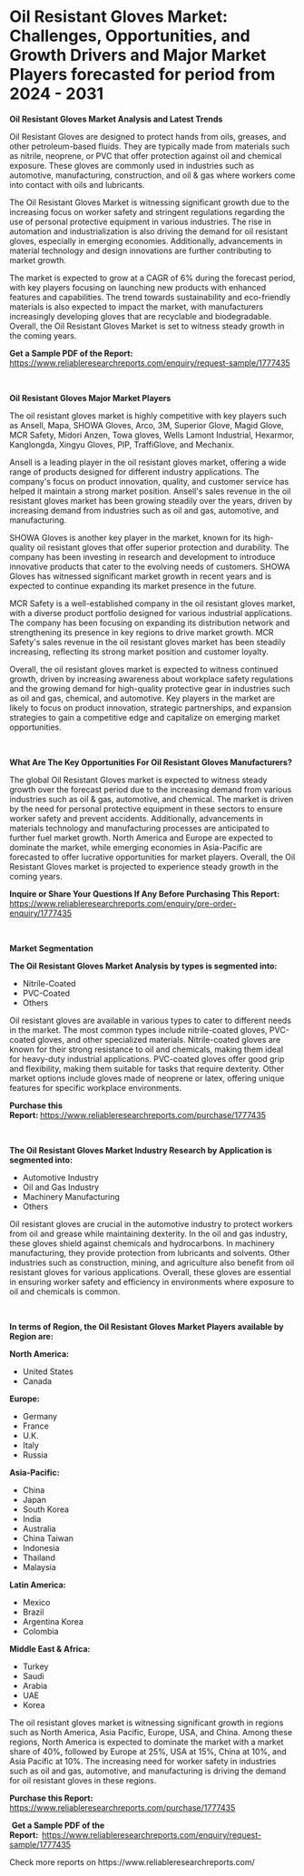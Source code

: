 <p><h1>Oil Resistant Gloves Market: Challenges, Opportunities, and Growth Drivers and Major Market Players forecasted for period from 2024 - 2031</h1></p><p><strong>Oil Resistant Gloves Market Analysis and Latest Trends</strong></p>
<p><p>Oil Resistant Gloves are designed to protect hands from oils, greases, and other petroleum-based fluids. They are typically made from materials such as nitrile, neoprene, or PVC that offer protection against oil and chemical exposure. These gloves are commonly used in industries such as automotive, manufacturing, construction, and oil & gas where workers come into contact with oils and lubricants.</p><p>The Oil Resistant Gloves Market is witnessing significant growth due to the increasing focus on worker safety and stringent regulations regarding the use of personal protective equipment in various industries. The rise in automation and industrialization is also driving the demand for oil resistant gloves, especially in emerging economies. Additionally, advancements in material technology and design innovations are further contributing to market growth.</p><p>The market is expected to grow at a CAGR of 6% during the forecast period, with key players focusing on launching new products with enhanced features and capabilities. The trend towards sustainability and eco-friendly materials is also expected to impact the market, with manufacturers increasingly developing gloves that are recyclable and biodegradable. Overall, the Oil Resistant Gloves Market is set to witness steady growth in the coming years.</p></p>
<p><strong>Get a Sample PDF of the Report:&nbsp;</strong> <a href="https://www.reliableresearchreports.com/enquiry/request-sample/1777435">https://www.reliableresearchreports.com/enquiry/request-sample/1777435</a></p>
<p>&nbsp;</p>
<p><strong>Oil Resistant Gloves Major Market Players</strong></p>
<p><p>The oil resistant gloves market is highly competitive with key players such as Ansell, Mapa, SHOWA Gloves, Arco, 3M, Superior Glove, Magid Glove, MCR Safety, Midori Anzen, Towa gloves, Wells Lamont Industrial, Hexarmor, Kanglongda, Xingyu Gloves, PIP, TraffiGlove, and Mechanix. </p><p>Ansell is a leading player in the oil resistant gloves market, offering a wide range of products designed for different industry applications. The company's focus on product innovation, quality, and customer service has helped it maintain a strong market position. Ansell's sales revenue in the oil resistant gloves market has been growing steadily over the years, driven by increasing demand from industries such as oil and gas, automotive, and manufacturing.</p><p>SHOWA Gloves is another key player in the market, known for its high-quality oil resistant gloves that offer superior protection and durability. The company has been investing in research and development to introduce innovative products that cater to the evolving needs of customers. SHOWA Gloves has witnessed significant market growth in recent years and is expected to continue expanding its market presence in the future.</p><p>MCR Safety is a well-established company in the oil resistant gloves market, with a diverse product portfolio designed for various industrial applications. The company has been focusing on expanding its distribution network and strengthening its presence in key regions to drive market growth. MCR Safety's sales revenue in the oil resistant gloves market has been steadily increasing, reflecting its strong market position and customer loyalty.</p><p>Overall, the oil resistant gloves market is expected to witness continued growth, driven by increasing awareness about workplace safety regulations and the growing demand for high-quality protective gear in industries such as oil and gas, chemical, and automotive. Key players in the market are likely to focus on product innovation, strategic partnerships, and expansion strategies to gain a competitive edge and capitalize on emerging market opportunities.</p></p>
<p>&nbsp;</p>
<p><strong>What Are The Key Opportunities For Oil Resistant Gloves Manufacturers?</strong></p>
<p><p>The global Oil Resistant Gloves market is expected to witness steady growth over the forecast period due to the increasing demand from various industries such as oil & gas, automotive, and chemical. The market is driven by the need for personal protective equipment in these sectors to ensure worker safety and prevent accidents. Additionally, advancements in materials technology and manufacturing processes are anticipated to further fuel market growth. North America and Europe are expected to dominate the market, while emerging economies in Asia-Pacific are forecasted to offer lucrative opportunities for market players. Overall, the Oil Resistant Gloves market is projected to experience steady growth in the coming years.</p></p>
<p><strong>Inquire or Share Your Questions If Any Before Purchasing This Report:</strong> <a href="https://www.reliableresearchreports.com/enquiry/pre-order-enquiry/1777435">https://www.reliableresearchreports.com/enquiry/pre-order-enquiry/1777435</a></p>
<p>&nbsp;</p>
<p><strong>Market Segmentation</strong></p>
<p><strong>The Oil Resistant Gloves Market Analysis by types is segmented into:</strong></p>
<p><ul><li>Nitrile-Coated</li><li>PVC-Coated</li><li>Others</li></ul></p>
<p><p>Oil resistant gloves are available in various types to cater to different needs in the market. The most common types include nitrile-coated gloves, PVC-coated gloves, and other specialized materials. Nitrile-coated gloves are known for their strong resistance to oil and chemicals, making them ideal for heavy-duty industrial applications. PVC-coated gloves offer good grip and flexibility, making them suitable for tasks that require dexterity. Other market options include gloves made of neoprene or latex, offering unique features for specific workplace environments.</p></p>
<p><strong>Purchase this Report:&nbsp;</strong><a href="https://www.reliableresearchreports.com/purchase/1777435">https://www.reliableresearchreports.com/purchase/1777435</a></p>
<p>&nbsp;</p>
<p><strong>The Oil Resistant Gloves Market Industry Research by Application is segmented into:</strong></p>
<p><ul><li>Automotive Industry</li><li>Oil and Gas Industry</li><li>Machinery Manufacturing</li><li>Others</li></ul></p>
<p><p>Oil resistant gloves are crucial in the automotive industry to protect workers from oil and grease while maintaining dexterity. In the oil and gas industry, these gloves shield against chemicals and hydrocarbons. In machinery manufacturing, they provide protection from lubricants and solvents. Other industries such as construction, mining, and agriculture also benefit from oil resistant gloves for various applications. Overall, these gloves are essential in ensuring worker safety and efficiency in environments where exposure to oil and chemicals is common.</p></p>
<p>&nbsp;</p>
<p><strong>In terms of Region, the Oil Resistant Gloves Market Players available by Region are:</strong></p>
<p>
    <p> <strong> North America: </strong>
        <ul>
            <li>United States</li>
            <li>Canada</li>
        </ul>
        </p> 
    <p> <strong> Europe: </strong>
        <ul>
            <li>Germany</li>
            <li>France</li>
            <li>U.K.</li>
            <li>Italy</li>
            <li>Russia</li>
        </ul>
        </p> 
    <p> <strong> Asia-Pacific: </strong>
        <ul>
            <li>China</li>
            <li>Japan</li>
            <li>South Korea</li>
            <li>India</li>
            <li>Australia</li>
            <li>China Taiwan</li>
            <li>Indonesia</li>
            <li>Thailand</li>
            <li>Malaysia</li>
        </ul>
        </p> 
    <p> <strong> Latin America: </strong>
        <ul>
            <li>Mexico</li>
            <li>Brazil</li>
            <li>Argentina Korea</li>
            <li>Colombia</li>
        </ul>
        </p> 
    <p> <strong> Middle East & Africa: </strong>
        <ul>
            <li>Turkey</li>
            <li>Saudi</li>
            <li>Arabia</li>
            <li>UAE</li>
            <li>Korea</li>
        </ul>
    </p>
    </p>
<p><p>The oil resistant gloves market is witnessing significant growth in regions such as North America, Asia Pacific, Europe, USA, and China. Among these regions, North America is expected to dominate the market with a market share of 40%, followed by Europe at 25%, USA at 15%, China at 10%, and Asia Pacific at 10%. The increasing need for worker safety in industries such as oil and gas, automotive, and manufacturing is driving the demand for oil resistant gloves in these regions.</p></p>
<p><strong>Purchase this Report: </strong><a href="https://www.reliableresearchreports.com/purchase/1777435">https://www.reliableresearchreports.com/purchase/1777435</a></p>
<p>&nbsp;<strong>Get a Sample PDF of the Report:&nbsp;&nbsp;</strong><a href="https://www.reliableresearchreports.com/enquiry/request-sample/1777435">https://www.reliableresearchreports.com/enquiry/request-sample/1777435</a></p>
<p><strong></strong></p>
<p>Check more reports on https://www.reliableresearchreports.com/</p>